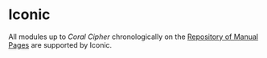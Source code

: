 # Iconic

All modules up to _Coral Cipher_ chronologically on the [Repository of Manual Pages](https://ktane.timwi.de/) are supported by Iconic.
